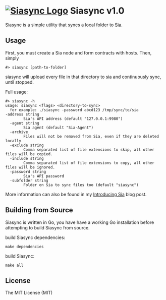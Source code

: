 # [![Siasync Logo](https://i.imgur.com/bUJTPqU.png)](https://medium.com/@tbenz9/introducing-siasync-27452e90682f) Siasync v1.0

Siasync is a simple utility that syncs a local folder to [Sia](https://gitlab.com/NebulousLabs/Sia).

## Usage

First, you must create a Sia node and form contracts with hosts. Then, simply

`#> siasync [path-to-folder]`

siasync will upload every file in that directory to sia and continuously sync, until stopped.

Full usage:
```
#> siasync -h
usage: siasync <flags> <directory-to-sync>
  for example: ./siasync -password abcd123 /tmp/sync/to/sia
-address string
        Sia's API address (default "127.0.0.1:9980")
  -agent string
        Sia agent (default "Sia-Agent")
  -archive
        Files will not be removed from Sia, even if they are deleted locally
  -exclude string
        Comma separated list of file extensions to skip, all other files will be copied.
  -include string
        Comma separated list of file extensions to copy, all other files will be ignored.
  -password string
        Sia's API password
  -subfolder string
        Folder on Sia to sync files too (default "siasync")
```
More information can also be found in my [Introducing
Sia](https://medium.com/@tbenz9/introducing-siasync-27452e90682f) blog post.

## Building from Source
Siasync is written in Go, you have have a working Go installation before
attempting to build Siasync from source.

build Siasync dependencies:

`make dependencies`

build Siasync:

`make all`

## License

The MIT License (MIT)
